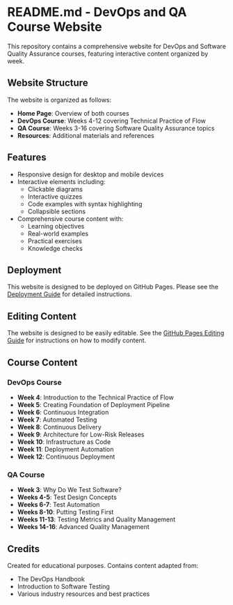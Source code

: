 # README.md - DevOps and QA Course Website

This repository contains a comprehensive website for DevOps and Software Quality Assurance courses, featuring interactive content organized by week.

## Website Structure

The website is organized as follows:

- **Home Page**: Overview of both courses
- **DevOps Course**: Weeks 4-12 covering Technical Practice of Flow
- **QA Course**: Weeks 3-16 covering Software Quality Assurance topics
- **Resources**: Additional materials and references

## Features

- Responsive design for desktop and mobile devices
- Interactive elements including:
  - Clickable diagrams
  - Interactive quizzes
  - Code examples with syntax highlighting
  - Collapsible sections
- Comprehensive course content with:
  - Learning objectives
  - Real-world examples
  - Practical exercises
  - Knowledge checks

## Deployment

This website is designed to be deployed on GitHub Pages. Please see the [Deployment Guide](deployment-guide.md) for detailed instructions.

## Editing Content

The website is designed to be easily editable. See the [GitHub Pages Editing Guide](github-pages-editing-guide.md) for instructions on how to modify content.

## Course Content

### DevOps Course

- **Week 4**: Introduction to the Technical Practice of Flow
- **Week 5**: Creating Foundation of Deployment Pipeline
- **Week 6**: Continuous Integration
- **Week 7**: Automated Testing
- **Week 8**: Continuous Delivery
- **Week 9**: Architecture for Low-Risk Releases
- **Week 10**: Infrastructure as Code
- **Week 11**: Deployment Automation
- **Week 12**: Continuous Deployment

### QA Course

- **Week 3**: Why Do We Test Software?
- **Weeks 4-5**: Test Design Concepts
- **Weeks 6-7**: Test Automation
- **Weeks 8-10**: Putting Testing First
- **Weeks 11-13**: Testing Metrics and Quality Management
- **Weeks 14-16**: Advanced Quality Management

## Credits

Created for educational purposes. Contains content adapted from:
- The DevOps Handbook
- Introduction to Software Testing
- Various industry resources and best practices
